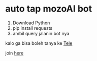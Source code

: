 # auto tap mozoAI bot

  1. Download Python
  2. pip install requests
  3. ambil query jalanin bot nya

kalo ga bisa boleh tanya ke [Tele](https://t.me/wosssshh)

join [here](https://t.me/MozoAI_bot?start=WLGN2DiJ)
